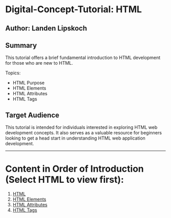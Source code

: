 # Digital-Concept-Tutorial: HTML

## Author: Landen Lipskoch
## Summary
This tutorial offers a brief fundamental introduction to HTML development for those who are new to HTML.

Topics:
- HTML Purpose
- HTML Elements
- HTML Attributes
- HTML Tags

## Target Audience
This tutorial is intended for individuals interested in exploring HTML web development concepts. It also serves as a valuable resource for beginners looking to get a head start in understanding HTML web application development.

--- 
# Content in Order of Introduction (Select HTML to view first):
1. [HTML](HTML.md)
2. [HTML Elements](Elements.md)
3. [HTML Attributes](Attributes.md)
4. [HTML Tags](Tags.md)

